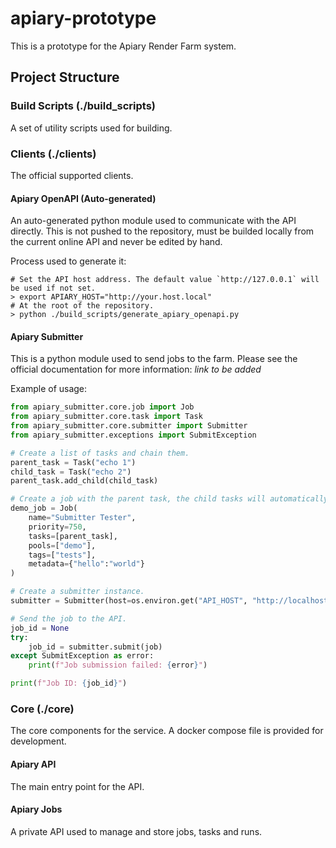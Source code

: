 # apiary-prototype
This is a prototype for the Apiary Render Farm system.

## Project Structure

### Build Scripts (./build_scripts)

A set of utility scripts used for building.

### Clients (./clients)

The official supported clients.

#### Apiary OpenAPI (Auto-generated)

An auto-generated python module used to communicate with the API directly. This is not pushed to the repository, must be builded locally from the current online API and never be edited by hand.

Process used to generate it:
```shell
# Set the API host address. The default value `http://127.0.0.1` will be used if not set.
> export APIARY_HOST="http://your.host.local"
# At the root of the repository.
> python ./build_scripts/generate_apiary_openapi.py
```

#### Apiary Submitter

This is a python module used to send jobs to the farm. Please see the official documentation for more information: *link to be added*

Example of usage:
```python
from apiary_submitter.core.job import Job
from apiary_submitter.core.task import Task
from apiary_submitter.core.submitter import Submitter
from apiary_submitter.exceptions import SubmitException

# Create a list of tasks and chain them.
parent_task = Task("echo 1")
child_task = Task("echo 2")
parent_task.add_child(child_task)

# Create a job with the parent task, the child tasks will automatically be loaded.
demo_job = Job(
    name="Submitter Tester",
    priority=750,
    tasks=[parent_task],
    pools=["demo"],
    tags=["tests"],
    metadata={"hello":"world"}
)

# Create a submitter instance.
submitter = Submitter(host=os.environ.get("API_HOST", "http://localhost"))

# Send the job to the API.
job_id = None
try:
    job_id = submitter.submit(job)
except SubmitException as error:
    print(f"Job submission failed: {error}")

print(f"Job ID: {job_id}")
```

### Core (./core)

The core components for the service. A docker compose file is provided for development.

#### Apiary API

The main entry point for the API.

#### Apiary Jobs

A private API used to manage and store jobs, tasks and runs.
